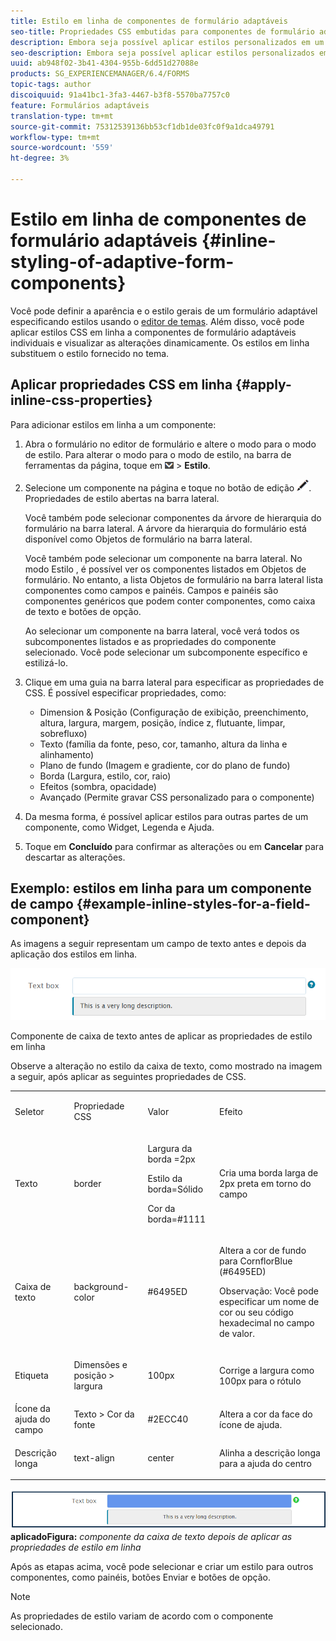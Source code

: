 ```yaml
---
title: Estilo em linha de componentes de formulário adaptáveis
seo-title: Propriedades CSS embutidas para componentes de formulário adaptáveis
description: Embora seja possível aplicar estilos personalizados em um formulário adaptável, também é possível aplicar propriedades de CSS em linha em componentes individuais de um formulário adaptável.
seo-description: Embora seja possível aplicar estilos personalizados em um formulário adaptável, também é possível aplicar propriedades de CSS em linha em componentes individuais de um formulário adaptável.
uuid: ab948f02-3b41-4304-955b-6dd51d27088e
products: SG_EXPERIENCEMANAGER/6.4/FORMS
topic-tags: author
discoiquuid: 91a41bc1-3fa3-4467-b3f8-5570ba7757c0
feature: Formulários adaptáveis
translation-type: tm+mt
source-git-commit: 75312539136bb53cf1db1de03fc0f9a1dca49791
workflow-type: tm+mt
source-wordcount: '559'
ht-degree: 3%

---
```



# Estilo em linha de componentes de formulário adaptáveis {#inline-styling-of-adaptive-form-components}

Você pode definir a aparência e o estilo gerais de um formulário adaptável especificando estilos usando o [editor de temas](/help/forms/using/themes.md). Além disso, você pode aplicar estilos CSS em linha a componentes de formulário adaptáveis individuais e visualizar as alterações dinamicamente. Os estilos em linha substituem o estilo fornecido no tema.

## Aplicar propriedades CSS em linha {#apply-inline-css-properties}

Para adicionar estilos em linha a um componente:

1. Abra o formulário no editor de formulário e altere o modo para o modo de estilo. Para alterar o modo para o modo de estilo, na barra de ferramentas da página, toque em ![tela suspensa](assets/canvas-drop-down.png) > **Estilo**.
1. Selecione um componente na página e toque no botão de edição ![edit-button](assets/edit-button.png). Propriedades de estilo abertas na barra lateral.

   Você também pode selecionar componentes da árvore de hierarquia do formulário na barra lateral. A árvore da hierarquia do formulário está disponível como Objetos de formulário na barra lateral.

   Você também pode selecionar um componente na barra lateral. No modo Estilo , é possível ver os componentes listados em Objetos de formulário. No entanto, a lista Objetos de formulário na barra lateral lista componentes como campos e painéis. Campos e painéis são componentes genéricos que podem conter componentes, como caixa de texto e botões de opção.

   Ao selecionar um componente na barra lateral, você verá todos os subcomponentes listados e as propriedades do componente selecionado. Você pode selecionar um subcomponente específico e estilizá-lo.

1. Clique em uma guia na barra lateral para especificar as propriedades de CSS. É possível especificar propriedades, como:

   * Dimension &amp; Posição (Configuração de exibição, preenchimento, altura, largura, margem, posição, índice z, flutuante, limpar, sobrefluxo)
   * Texto (família da fonte, peso, cor, tamanho, altura da linha e alinhamento)
   * Plano de fundo (Imagem e gradiente, cor do plano de fundo)
   * Borda (Largura, estilo, cor, raio)
   * Efeitos (sombra, opacidade)
   * Avançado (Permite gravar CSS personalizado para o componente)

1. Da mesma forma, é possível aplicar estilos para outras partes de um componente, como Widget, Legenda e Ajuda.
1. Toque em **Concluído** para confirmar as alterações ou em **Cancelar** para descartar as alterações.

## Exemplo: estilos em linha para um componente de campo {#example-inline-styles-for-a-field-component}

As imagens a seguir representam um campo de texto antes e depois da aplicação dos estilos em linha.

![Componente de caixa de texto antes da aplicação do estilo em linha](assets/no-style.png)

Componente de caixa de texto antes de aplicar as propriedades de estilo em linha

Observe a alteração no estilo da caixa de texto, como mostrado na imagem a seguir, após aplicar as seguintes propriedades de CSS.

<table> 
 <tbody> 
  <tr> 
   <td><p>Seletor</p> </td> 
   <td><p>Propriedade CSS</p> </td> 
   <td><p>Valor</p> </td> 
   <td><p>Efeito</p> </td> 
  </tr> 
  <tr> 
   <td><p>Texto</p> </td> 
   <td><p>border</p> </td> 
   <td><p>Largura da borda =2px</p> <p>Estilo da borda=Sólido</p> <p>Cor da borda=#1111</p> </td> 
   <td><p>Cria uma borda larga de 2px preta em torno do campo</p> </td> 
  </tr> 
  <tr> 
   <td><p>Caixa de texto</p> </td> 
   <td><p>background-color</p> </td> 
   <td><p>#6495ED</p> </td> 
   <td><p>Altera a cor de fundo para CornflorBlue (#6495ED)</p> <p>Observação: Você pode especificar um nome de cor ou seu código hexadecimal no campo de valor.</p> </td> 
  </tr> 
  <tr> 
   <td><p>Etiqueta</p> </td> 
   <td><p>Dimensões e posição &gt; largura</p> </td> 
   <td><p>100px</p> </td> 
   <td><p>Corrige a largura como 100px para o rótulo</p> </td> 
  </tr> 
  <tr> 
   <td>Ícone da ajuda do campo</td> 
   <td>Texto &gt; Cor da fonte</td> 
   <td>#2ECC40</td> 
   <td>Altera a cor da face do ícone de ajuda.</td> 
  </tr> 
  <tr> 
   <td><p>Descrição longa</p> </td> 
   <td><p>text-align</p> </td> 
   <td><p>center</p> </td> 
   <td><p>Alinha a descrição longa para a ajuda do centro</p> </td> 
  </tr> 
 </tbody> 
</table>

![Estilo da caixa de texto depois que o estilo em linha é ](assets/applied-style.png)
**aplicadoFigura:** *componente da caixa de texto depois de aplicar as propriedades de estilo em linha*

Após as etapas acima, você pode selecionar e criar um estilo para outros componentes, como painéis, botões Enviar e botões de opção.

>[!NOTE]
>
>As propriedades de estilo variam de acordo com o componente selecionado.

